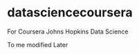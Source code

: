 datasciencecoursera
===================

For Coursera Johns Hopkins Data Science

To me modified Later
